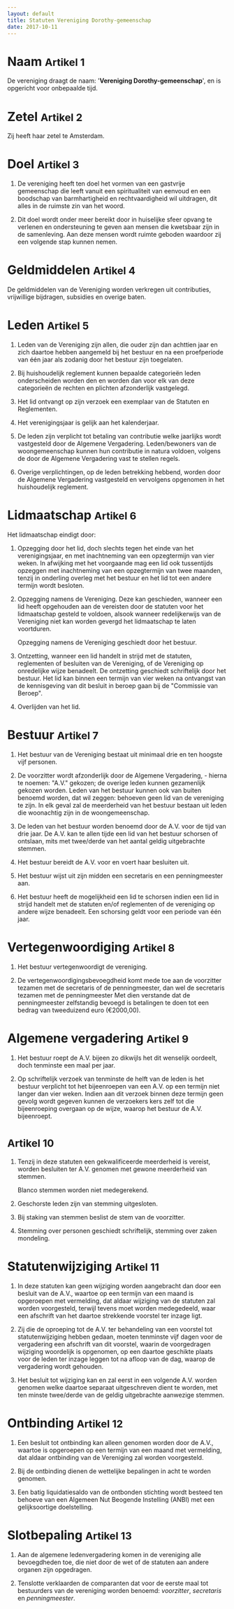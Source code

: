 ```yaml
---
layout: default
title: Statuten Vereniging Dorothy-gemeenschap
date: 2017-10-11
---
```


# Naam <small>Artikel 1</small>

De vereniging draagt de naam: '**Vereniging Dorothy-gemeenschap**', en is opgericht voor onbepaalde tijd.

# Zetel <small>Artikel 2</small>

Zij heeft haar zetel te Amsterdam.

# Doel <small>Artikel 3</small>

1. De vereniging heeft ten doel het vormen van een gastvrije gemeenschap die
   leeft vanuit een spiritualiteit van eenvoud en een boodschap van
   barmhartigheid en rechtvaardigheid wil uitdragen, dit alles in de ruimste
   zin van het woord.

2. Dit doel wordt onder meer bereikt door in huiselijke sfeer opvang te verlenen en
   ondersteuning te geven aan mensen die kwetsbaar zijn in de samenleving. Aan deze
   mensen wordt ruimte geboden waardoor zij een volgende stap kunnen nemen.

# Geldmiddelen <small>Artikel 4</small>

De geldmiddelen van de Vereniging worden verkregen uit contributies, vrijwillige bijdragen,
subsidies en overige baten.

# Leden <small>Artikel 5</small>

1. Leden van de Vereniging zijn allen, die ouder zijn dan achttien jaar en zich daartoe
   hebben aangemeld bij het bestuur en na een proefperiode van één jaar als zodanig
   door het bestuur zijn toegelaten.

2. Bij huishoudelijk reglement kunnen bepaalde categorieën leden onderscheiden worden
   den en worden dan voor elk van deze categorieën de rechten en plichten afzonderlijk
   vastgelegd.

3. Het lid ontvangt op zijn verzoek een exemplaar van de Statuten en Reglementen.

4. Het verenigingsjaar is gelijk aan het kalenderjaar.

5. De leden zijn verplicht tot betaling van contributie welke jaarlijks wordt vastgesteld
   door de Algemene Vergadering. Leden/bewoners van de woongemeenschap kunnen hun
   contributie in natura voldoen, volgens de door de Algemene Vergadering vast te
   stellen regels.

6. Overige verplichtingen, op de leden betrekking hebbend, worden door de Algemene
   Vergadering vastgesteld en vervolgens opgenomen in het huishoudelijk reglement.

# Lidmaatschap <small>Artikel 6</small>

Het lidmaatschap eindigt door:

1. Opzegging door het lid, doch slechts tegen het einde van het verenigingsjaar, en
   met inachtneming van een opzegtermijn van vier weken. In afwijking met het
   voorgaande mag een lid ook tussentijds opzeggen met inachtneming van een opzegtermijn
   van twee maanden, tenzij in onderling overleg met het bestuur en het lid tot een
   andere termijn wordt besloten.

2. Opzegging namens de Vereniging. Deze kan geschieden, wanneer een lid heeft
   opgehouden aan de vereisten door de statuten voor het lidmaatschap gesteld te
   voldoen, alsook wanneer redelijkerwijs van de Vereniging niet kan worden gevergd het
   lidmaatschap te laten voortduren.

   Opzegging namens de Vereniging geschiedt door het bestuur.

3. Ontzetting, wanneer een lid handelt in strijd met de statuten, reglementen of
   besluiten van de Vereniging, of de Vereniging op onredelijke wijze benadeelt. De
   ontzetting geschiedt schriftelijk door het bestuur. Het lid kan binnen een termijn van
   vier weken na ontvangst van de kennisgeving van dit besluit in beroep gaan bij de
   "Commissie van Beroep".

4. Overlijden van het lid.

# Bestuur <small>Artikel 7</small>

1. Het bestuur van de Vereniging bestaat uit minimaal drie en ten hoogste vijf personen.

2. De voorzitter wordt afzonderlijk door de Algemene Vergadering, - hierna te noemen:
   "A.V." gekozen; de overige leden kunnen gezamenlijk gekozen worden. Leden van het
   bestuur kunnen ook van buiten benoemd worden, dat wil zeggen: behoeven geen lid
   van de vereniging te zijn. In elk geval zal de meerderheid van het bestuur
   bestaan uit leden die woonachtig zijn in de woongemeenschap.

3. De leden van het bestuur worden benoemd door de A.V. voor de tijd van drie jaar.
   De A.V. kan te allen tijde een lid van het bestuur schorsen of ontslaan, mits met
   twee/derde van het aantal geldig uitgebrachte stemmen.

4. Het bestuur bereidt de A.V. voor en voert haar besluiten uit.

5. Het bestuur wijst uit zijn midden een secretaris en een penningmeester aan.

6. Het bestuur heeft de mogelijkheid een lid te schorsen indien een lid in strijd handelt
   met de statuten en/of reglementen of de vereniging op andere wijze benadeelt. Een
   schorsing geldt voor een periode van één jaar.

# Vertegenwoordiging <small>Artikel 8</small>

1. Het bestuur vertegenwoordigt de vereniging.

2. De vertegenwoordigingsbevoegdheid komt mede toe aan de voorzitter tezamen met
de secretaris of de penningmeester, dan wel de secretaris tezamen met de penningmeester
Met dien verstande dat de penningmeester zelfstandig bevoegd is betalingen te doen tot
een bedrag van tweeduizend euro (€2000,00).

# Algemene vergadering <small>Artikel 9</small>

1. Het bestuur roept de A.V. bijeen zo dikwijls het dit wenselijk oordeelt, doch
   tenminste een maal per jaar.

2. Op schriftelijk verzoek van tenminste de helft van de leden is het bestuur verplicht
   tot het bijeenroepen van een A.V. op een termijn niet langer dan vier weken. Indien
   aan dit verzoek binnen deze termijn geen gevolg wordt gegeven kunnen de verzoekers
   kers zelf tot die bijeenroeping overgaan op de wijze, waarop het bestuur de A.V.
   bijeenroept.

# <small>Artikel 10</small>

1. Tenzij in deze statuten een gekwalificeerde meerderheid is vereist, worden besluiten
   ter A.V. genomen met gewone meerderheid van stemmen.

   Blanco stemmen worden niet medegerekend.

2. Geschorste leden zijn van stemming uitgesloten.

3. Bij staking van stemmen beslist de stem van de voorzitter.

4. Stemming over personen geschiedt schriftelijk, stemming over zaken mondeling.

# Statutenwijziging <small>Artikel 11</small>

1. In deze statuten kan geen wijziging worden aangebracht dan door een besluit van
   de A.V., waartoe op een termijn van een maand is opgeroepen met vermelding, dat
   aldaar wijziging van de statuten zal worden voorgesteld, terwijl tevens moet worden
   medegedeeld, waar een afschrift van het daartoe strekkende voorstel ter inzage ligt.

2. Zij die de oproeping tot de A.V. ter behandeling van een voorstel tot statutenwijziging
   hebben gedaan, moeten tenminste vijf dagen voor de vergadering een afschrift van dit
   voorstel, waarin de voorgedragen wijziging woordelijk is opgenomen, op een daartoe
   geschikte plaats voor de leden ter inzage leggen tot na afloop van de dag, waarop de
   vergadering wordt gehouden.

3. Het besluit tot wijziging kan en zal eerst in een volgende A.V. worden genomen
   welke daartoe separaat uitgeschreven dient te worden, met ten minste twee/derde
   van de geldig uitgebrachte aanwezige stemmen.

# Ontbinding <small>Artikel 12</small>

1. Een besluit tot ontbinding kan alleen genomen worden door de A.V., waartoe is
   opgeroepen op een termijn van een maand met vermelding, dat aldaar ontbinding van
   de Vereniging zal worden voorgesteld.

2. Bij de ontbinding dienen de wettelijke bepalingen in acht te worden genomen.

3. Een batig liquidatiesaldo van de ontbonden stichting wordt besteed ten behoeve van
   een Algemeen Nut Beogende Instelling (ANBI) met een gelijksoortige doelstelling.

# Slotbepaling <small>Artikel 13</small>

1. Aan de algemene ledenvergadering komen in de vereniging alle bevoegdheden toe,
   die niet door de wet of de statuten aan andere organen zijn opgedragen.

2. Tenslotte verklaarden de comparanten dat voor de eerste maal tot bestuurders van
   de vereniging worden benoemd: _voorzitter_, _secretaris_ en _penningmeester_.

